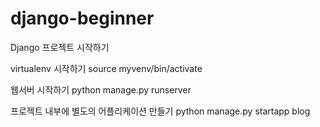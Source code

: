 # django-beginner
Django 프로젝트 시작하기 

virtualenv 시작하기 
source myvenv/bin/activate

웹서버 시작하기
python manage.py runserver 

프로젝트 내부에 별도의 어플리케이션 만들기 
python manage.py startapp blog
